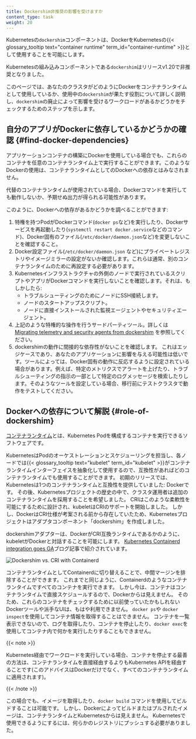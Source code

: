 ```yaml
---
title: Dockershim非推奨の影響を受けますか
content_type: task
weight: 20
---
```


<!-- overview -->
Kubernetesの`dockershim`コンポーネントは、DockerをKubernetesの{{< glossary_tooltip text="container runtime" term_id="container-runtime" >}}として使用することを可能にします。

Kubernetesの組み込みコンポーネントである`dockershim`はリリースv1.20で非推奨となりました。

このページでは、あなたのクラスタがどのようにDockerをコンテナランタイムとして使用しているか、使用中の`dockershim`が果たす役割について詳しく説明し、`dockershim`の廃止によって影響を受けるワークロードがあるかどうかをチェックするためのステップを示します。

## 自分のアプリがDockerに依存しているかどうかの確認 {#find-docker-dependencies}

アプリケーションコンテナの構築にDockerを使用している場合でも、これらのコンテナを任意のコンテナランタイム上で実行することができます。このようなDockerの使用は、コンテナランタイムとしてのDockerへの依存とはみなされません。

代替のコンテナランタイムが使用されている場合、Dockerコマンドを実行しても動作しないか、予期せぬ出力が得られる可能性があります。

このように、Dockerへの依存があるかどうかを調べることができます:

1. 特権を持つPodがDockerコマンド(`docker ps`など)を実行したり、Dockerサービスを再起動したり(`systemctl restart docker.service`などのコマンド)、Docker固有のファイル(`/etc/docker/daemon.json`など)を変更しないことを確認すること。
1. Docker設定ファイル(`/etc/docker/daemon.json` など)にプライベートレジストリやイメージミラーの設定がないか確認します。これらは通常、別のコンテナランタイムのために再設定する必要があります。
1. Kubernetesインフラストラクチャの外側のノードで実行されているスクリプトやアプリがDockerコマンドを実行しないことを確認します。それは、もしかしたら:
   - トラブルシューティングのためにノードにSSH接続します。
   - ノードのスタートアップスクリプト。
   - ノードに直接インストールされた監視エージェントやセキュリティエージェント。
1. 上記のような特権的な操作を行うサードパーティツール。詳しくは[Migrating telemetry and security agents from dockershim](/docs/tasks/administer-cluster/migrating-from-dockershim/migrating-telemetry-and-security-agents) を参照してください。
1. dockershimの動作に間接的な依存性がないことを確認します。
   これはエッジケースであり、あなたのアプリケーションに影響を与える可能性は低いです。ツールによっては、Docker固有の動作に反応するように設定されている場合があります。例えば、特定のメトリクスでアラートを上げたり、トラブルシューティングの指示の一部として特定のログメッセージを検索したりします。そのようなツールを設定している場合、移行前にテストクラスタで動作をテストしてください。

## Dockerへの依存について解説 {#role-of-dockershim}

[コンテナランタイム](/docs/concepts/containers/#container-runtimes)とは、Kubernetes Podを構成するコンテナを実行できるソフトウェアです。

KubernetesはPodのオーケストレーションとスケジューリングを担当し、各ノードでは{{< glossary_tooltip text="kubelet" term_id="kubelet" >}}がコンテナランタイムインターフェイスを抽象化して使用するので、互換性があればどのコンテナランタイムでも使用することができます。
初期のリリースでは、Kubernetesは1つのコンテナランタイムと互換性を提供していました: Dockerです。
その後、Kubernetesプロジェクトの歴史の中で、クラスタ運用者は追加のコンテナランタイムを採用することを希望しました。
CRIはこのような柔軟性を可能にするために設計され、kubeletはCRIのサポートを開始しました。
しかし、DockerはCRI仕様が考案される前から存在していたため、Kubernetesプロジェクトはアダプタコンポーネント「dockershim」を作成しました。

dockershimアダプターは、DockerがCRI互換ランタイムであるかのように、kubeletがDockerと対話することを可能にします。
[Kubernetes Containerd integration goes GA](/blog/2018/05/24/kubernetes-containerd-integration-goes-ga/)ブログ記事で紹介されています。

![Dockershim vs. CRI with Containerd](/images/blog/2018-05-24-kubernetes-containerd-integration-goes-ga/cri-containerd.png)

コンテナランタイムとしてContainerdに切り替えることで、中間マージンを排除することができます。
これまでと同じように、Containerdのようなコンテナランタイムですべてのコンテナを実行できます。
しかし今は、コンテナはコンテナランタイムで直接スケジュールするので、Dockerからは見えません。
そのため、これらのコンテナをチェックするために以前使っていたかもしれないDockerツールや派手なUIは、もはや利用できません。
`docker ps`や `docker inspect`を使用してコンテナ情報を取得することはできません。
コンテナを一覧表示できないので、ログを取得したり、コンテナを停止したり、`docker exec`を使用してコンテナ内で何かを実行したりすることもできません。

{{< note >}}

Kubernetes経由でワークロードを実行している場合、コンテナを停止する最善の方法は、コンテナランタイムを直接経由するよりもKubernetes APIを経由することです(このアドバイスはDockerだけでなく、すべてのコンテナランタイムに適用されます)。

{{< /note >}}

この場合でも、イメージを取得したり、`docker build` コマンドを使用してビルドすることは可能です。
しかし、Dockerによってビルドまたはプルされたイメージは、コンテナランタイムとKubernetesからは見えません。
Kubernetesで使用できるようにするには、何らかのレジストリにプッシュする必要がありました。
